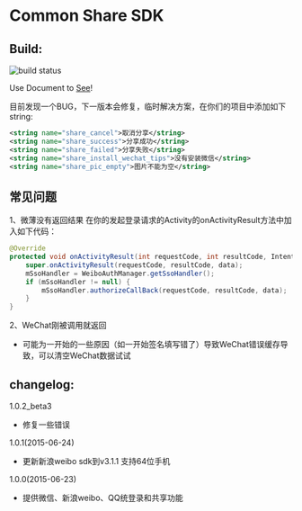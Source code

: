 # Common Share SDK
## Build:
![build status](https://travis-ci.org/henjue/sharesdk.svg?branch=master)

Use Document to [See](http://www.j99.so/2015/06/24/Android-Share-Sdk-%E4%BD%BF%E7%94%A8%E6%95%99%E7%A8%8B/)!

目前发现一个BUG，下一版本会修复，临时解决方案，在你们的项目中添加如下string:
```xml
<string name="share_cancel">取消分享</string>
<string name="share_success">分享成功</string>
<string name="share_failed">分享失败</string>
<string name="share_install_wechat_tips">没有安装微信</string>
<string name="share_pic_empty">图片不能为空</string>
```

## 常见问题
1、微薄没有返回结果
在你的发起登录请求的Activity的onActivityResult方法中加入如下代码：
```java
@Override
protected void onActivityResult(int requestCode, int resultCode, Intent data) {
    super.onActivityResult(requestCode, resultCode, data);  
    mSsoHandler = WeiboAuthManager.getSsoHandler();  
    if (mSsoHandler != null) {
        mSsoHandler.authorizeCallBack(requestCode, resultCode, data);  
    }
}
```
2、WeChat刚被调用就返回
* 可能为一开始的一些原因（如一开始签名填写错了）导致WeChat错误缓存导致，可以清空WeChat数据试试


## changelog:
1.0.2_beta3
* 修复一些错误

1.0.1(2015-06-24)
* 更新新浪weibo sdk到v3.1.1 支持64位手机

1.0.0(2015-06-23)
* 提供微信、新浪weibo、QQ统登录和共享功能

